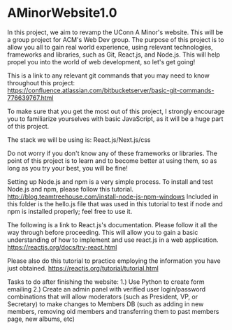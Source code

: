 # AMinorWebsite1.0
In this project, we aim to revamp the UConn A Minor's website.  This will be a group project for ACM's Web Dev group.  The purpose of this project is to allow you all to gain real world experience, using relevant technologies, frameworks and libraries, such as Git, React.js, and Node.js.  This will help propel you into the world of web development, so let's get going!

This is a link to any relevant git commands that you may need to know throughout this project: https://confluence.atlassian.com/bitbucketserver/basic-git-commands-776639767.html

To make sure that you get the most out of this project, I strongly encourage you to familiarize yourselves with basic JavaScript, as it will be a huge part of this project.  

The stack we will be using is: React.js/Next.js/css


Do not worry if you don't know any of these frameworks or libraries.  The point of this project is to learn and to become better at using them, so as long as you try your best, you will be fine!

Setting up Node.js and npm is a very simple process.  To install and test Node.js and npm, please follow this tutorial.
http://blog.teamtreehouse.com/install-node-js-npm-windows
Included in this folder is the hello.js file that was used in this tutorial to test if node and npm is installed properly; feel free to use it.

The following is a link to React.js's documentation.  Please follow it all the way through before proceeding.  This will allow you to gain a basic understanding of how to implement and use react.js in a web application.
https://reactjs.org/docs/try-react.html

Please also do this tutorial to practice employing the information you have just obtained.
https://reactjs.org/tutorial/tutorial.html


Tasks to do after finishing the website:
1.) Use Python to create form emailing
2.) Create an admin panel with verified user login/password combinations that will allow moderators (such as President, VP, or Secretary) to make changes to Members DB (such as adding in new members, removing old members and transferring them to past members page, new albums, etc)

